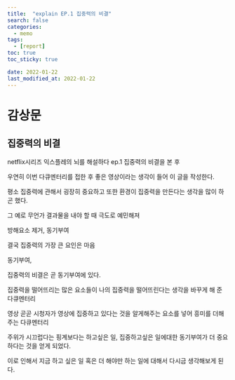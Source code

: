 ```yaml
---
title:  "explain EP.1 집중력의 비결"
search: false
categories: 
  - memo
tags:
  - [report]
toc: true
toc_sticky: true

date: 2022-01-22
last_modified_at: 2022-01-22
---
```




# 감상문



## 집중력의 비결



netflix시리즈 익스플레의 뇌를 해설하다 ep.1 집중력의 비결을 본 후

우연히 이번 다큐멘터리를 접한 후 좋은 영상이라는 생각이 들어 이 글을 작성한다.

평소 집중력에 관해서 굉장히 중요하고 또한 환경이 집중력을 만든다는 생각을 많이 하곤 했다.

그 예로 무언가 결과물을 내야 할 때 극도로 예민해져 

방해요소 제거, 동기부여 



결국 집중력의 가장 큰 요인은 마음 



동기부여, 



집중력의 비결은 곧 동기부여에 있다.



집중력을 떨어뜨리는 많은 요소들이 나의 집중력을 떨어뜨린다는 생각을 바꾸게 해 준 다큐멘터리



영상 곧곧 시청자가 영상에 집중하고 있다는 것을 알게해주는 요소를 넣어 흥미를 더해주는 다큐멘터리



주위가 시끄럽다는 핑계보다는 하고싶은 일, 집중하고싶은 일에대한 동기부여가 더 중요하다는 것을 얻게 되었다. 



이로 인해서 지금 하고 싶은 일 혹은 더 해야만 하는 일에 대해서 다시금 생각해보게 된다. 
